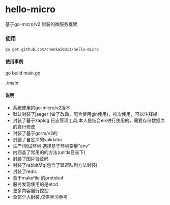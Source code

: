 # hello-micro
基于go-micro/v2 封装的微服务框架

### 使用
```
go get github.com/chenkai0313/hello-micro
```

#### 使用事例
go build main.go

./main


#### 说明
- 系统使用的go-micro/v2版本
- 默认封装了jaeger (做了改动，配合使用gin使用)，初次使用，可以注释掉
- 封装了基于zaplog 日志管理工具,本人是结合elk进行使用的，需要存储数据库的自行修改
- 封装了基于gorm/v2的
- 封装了自定义的validator
- 生产/测试环境 选择基于环境变量"env"
- 内涵盖了常用的的方法(unitls目录下)
- 封装了图片验证码
- 封装了rabbitMq(包含了延迟队列方法封装)
- 封装了redis
- 基于makefile 的protobuf
- 服务发现使用的是etcd
- 更多内容自行挖掘
- 全部个人封装,仅供学习参考
